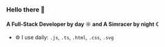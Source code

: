 ### Hello there 👋

#### A Full-Stack Developer by day ☼ and A Simracer by night ☾

- ⚙️ I use daily: `.js`, `.ts`, `.html`, `.css`, `.svg`
